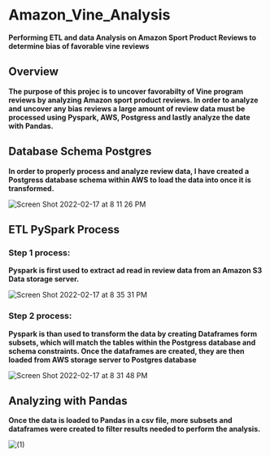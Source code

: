 # Amazon_Vine_Analysis
 **Performing ETL and data Analysis on Amazon Sport Product Reviews to determine bias of favorable vine reviews**
 
 ## Overview
 
 **The purpose of this projec is to uncover favorabilty of Vine program reviews by analyzing Amazon sport product reviews. In order to analyze and uncover any bias reviews a large amount of review data must be processed using Pyspark, AWS, Postgress and lastly analyze the date with Pandas.**
 
 ## Database Schema Postgres
 
 **In order to properly process and analyze review data, I have created a Postgress database schema within AWS to load the data into once it is transformed.**
 
![Screen Shot 2022-02-17 at 8 11 26 PM](https://user-images.githubusercontent.com/91576834/154617100-753ea518-70a2-45a7-979d-6d422ee057a1.png)

## ETL PySpark Process 

### **Step 1 process:**

**Pyspark is first used to extract ad read in review data from an Amazon S3 Data storage server.**

![Screen Shot 2022-02-17 at 8 35 31 PM](https://user-images.githubusercontent.com/91576834/154618350-a4b368be-eea6-4e0b-a3ab-86a28a52d48b.png)

### **Step 2 process:**

**Pyspark is than used to transform the data by creating Dataframes form subsets, which will match the tables within the Postgress database and schema constraints. Once the dataframes are created, they are then loaded from AWS storage server to Postgres database**

![Screen Shot 2022-02-17 at 8 31 48 PM](https://user-images.githubusercontent.com/91576834/154618802-6e8d4097-70e8-4c47-979c-f7135783d818.png)

## **Analyzing with Pandas**

**Once the data is loaded to Pandas in a csv file, more subsets and dataframes were created to filter results needed to perform the analysis.**

![(1)](https://user-images.githubusercontent.com/91576834/154756273-974ef91e-357b-4e6c-9437-4592a2f8c33b.png)











